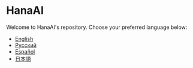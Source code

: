 # HanaAI

Welcome to HanaAI's repository. Choose your preferred language below:

- [English](./Documents/README.en.md)
- [Русский](./Documents/README.ru.md)
- [Español](./Documents/README.es.md)
- [日本語](./Documents/README.ja.md)